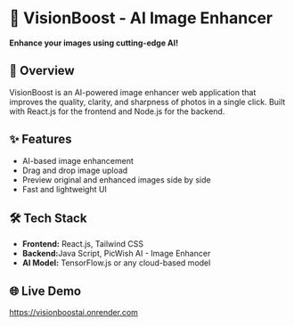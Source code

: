   <div class="container">
    <h1>📸 VisionBoost - AI Image Enhancer</h1>
    <p><strong>Enhance your images using cutting-edge AI!</strong></p>
    <h2>🚀 Overview</h2>
    <p>VisionBoost is an AI-powered image enhancer web application that improves the quality, clarity, and sharpness of photos in a single click. Built with React.js for the frontend and Node.js for the backend.</p>
    <h2>✨ Features</h2>
    <ul>
      <li>AI-based image enhancement</li>
      <li>Drag and drop image upload</li>
      <li>Preview original and enhanced images side by side</li>
      <li>Fast and lightweight UI</li>
    </ul>
    <h2>🛠️ Tech Stack</h2>
    <ul>
      <li><strong>Frontend:</strong> React.js, Tailwind CSS</li>
      <li><strong>Backend:</strong>Java Script, PicWish AI - Image Enhancer</li>
      <li><strong>AI Model:</strong> TensorFlow.js or any cloud-based model</li>
    </ul>
    <h2>🌐 Live Demo</h2>
    <p><a href="https://visionboostai.onrender.com" target="_blank">https://visionboostai.onrender.com</a></p>

